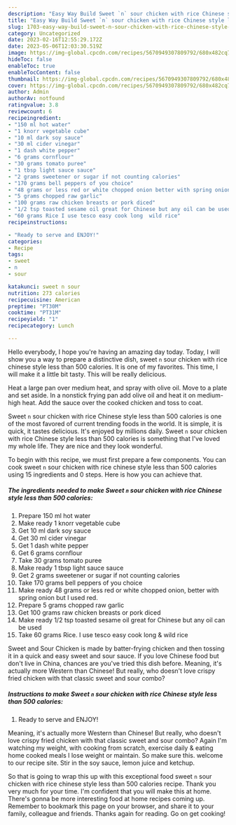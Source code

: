 ```yaml
---
description: "Easy Way Build Sweet `n` sour chicken with rice Chinese style less than 500 calories yang Very Delicious"
title: "Easy Way Build Sweet `n` sour chicken with rice Chinese style less than 500 calories yang Very Delicious"
slug: 1703-easy-way-build-sweet-n-sour-chicken-with-rice-chinese-style-less-than-500-calories-yang-very-delicious
category: Uncategorized
date: 2023-02-16T12:55:29.172Z
date: 2023-05-06T12:03:30.519Z
image: https://img-global.cpcdn.com/recipes/5670949307809792/680x482cq70/sweet-n-sour-chicken-with-rice-chinese-style-less-than-500-calories-recipe-main-photo.jpg
hideToc: false
enableToc: true
enableTocContent: false
thumbnail: https://img-global.cpcdn.com/recipes/5670949307809792/680x482cq70/sweet-n-sour-chicken-with-rice-chinese-style-less-than-500-calories-recipe-main-photo.jpg
cover: https://img-global.cpcdn.com/recipes/5670949307809792/680x482cq70/sweet-n-sour-chicken-with-rice-chinese-style-less-than-500-calories-recipe-main-photo.jpg
author: Admin
authorAv: notfound
ratingvalue: 3.8
reviewcount: 6
recipeingredient:
- "150 ml hot water"
- "1 knorr vegetable cube"
- "10 ml dark soy sauce"
- "30 ml cider vinegar"
- "1 dash white pepper"
- "6 grams cornflour"
- "30 grams tomato puree"
- "1 tbsp light sauce sauce"
- "2 grams sweetener or sugar if not counting calories"
- "170 grams bell peppers of you choice"
- "48 grams or less red or white chopped onion better with spring onion but I used red"
- "5 grams chopped raw garlic"
- "100 grams raw chicken breasts or pork diced"
- "1/2 tsp toasted sesame oil great for Chinese but any oil can be used"
- "60 grams Rice I use tesco easy cook long  wild rice"
recipeinstructions:

- "Ready to serve and ENJOY!"
categories:
- Recipe
tags:
- sweet
- n
- sour

katakunci: sweet n sour 
nutrition: 273 calories
recipecuisine: American
preptime: "PT30M"
cooktime: "PT31M"
recipeyield: "1"
recipecategory: Lunch

---
```



Hello everybody, I hope you're having an amazing day today. Today, I will show you a way to prepare a distinctive dish, sweet `n` sour chicken with rice chinese style less than 500 calories. It is one of my favorites. This time, I will make it a little bit tasty. This will be really delicious.

Heat a large pan over medium heat, and spray with olive oil. Move to a plate and set aside. In a nonstick frying pan add olive oil and heat it on medium-high heat. Add the sauce over the cooked chicken and toss to coat.

Sweet `n` sour chicken with rice Chinese style less than 500 calories is one of the most favored of current trending foods in the world. It is simple, it is quick, it tastes delicious. It's enjoyed by millions daily. Sweet `n` sour chicken with rice Chinese style less than 500 calories is something that I've loved my whole life. They are nice and they look wonderful.


To begin with this recipe, we must first prepare a few components. You can cook sweet `n` sour chicken with rice chinese style less than 500 calories using 15 ingredients and 0 steps. Here is how you can achieve that.

<!--inarticleads1-->

##### The ingredients needed to make Sweet `n` sour chicken with rice Chinese style less than 500 calories:

1. Prepare 150 ml hot water
1. Make ready 1 knorr vegetable cube
1. Get 10 ml dark soy sauce
1. Get 30 ml cider vinegar
1. Get 1 dash white pepper
1. Get 6 grams cornflour
1. Take 30 grams tomato puree
1. Make ready 1 tbsp light sauce sauce
1. Get 2 grams sweetener or sugar if not counting calories
1. Take 170 grams bell peppers of you choice
1. Make ready 48 grams or less red or white chopped onion, better with spring onion but I used red.
1. Prepare 5 grams chopped raw garlic
1. Get 100 grams raw chicken breasts or pork diced
1. Make ready 1/2 tsp toasted sesame oil great for Chinese but any oil can be used
1. Take 60 grams Rice. I use tesco easy cook long &amp; wild rice


Sweet and Sour Chicken is made by batter-frying chicken and then tossing it in a quick and easy sweet and sour sauce. If you love Chinese food but don&#39;t live in China, chances are you&#39;ve tried this dish before. Meaning, it&#39;s actually more Western than Chinese! But really, who doesn&#39;t love crispy fried chicken with that classic sweet and sour combo? 

<!--inarticleads2-->

##### Instructions to make Sweet `n` sour chicken with rice Chinese style less than 500 calories:


1. Ready to serve and ENJOY!

Meaning, it&#39;s actually more Western than Chinese! But really, who doesn&#39;t love crispy fried chicken with that classic sweet and sour combo? Again I&#39;m watching my weight, with cooking from scratch, exercise daily &amp; eating home cooked meals I lose weight or maintain. So make sure this. welcome to our recipe site. Stir in the soy sauce, lemon juice and ketchup. 

So that is going to wrap this up with this exceptional food sweet `n` sour chicken with rice chinese style less than 500 calories recipe. Thank you very much for your time. I'm confident that you will make this at home. There's gonna be more interesting food at home recipes coming up. Remember to bookmark this page on your browser, and share it to your family, colleague and friends. Thanks again for reading. Go on get cooking!
